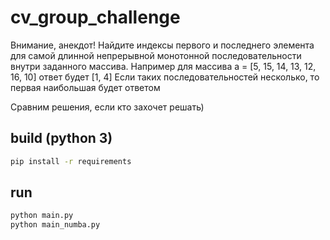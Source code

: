 # cv_group_challenge
Внимание, анекдот!
Найдите индексы первого и последнего элемента для самой длинной непрерывной монотонной последовательности внутри заданного массива.
Например для массива a = [5, 15, 14, 13, 12, 16, 10]
ответ будет [1, 4]
Если таких последовательностей несколько,  то первая наибольшая будет ответом

Сравним решения, если кто захочет решать)

## build (python 3)

```sh
pip install -r requirements
```

## run

```sh
python main.py
python main_numba.py
```
